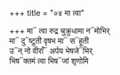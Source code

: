 +++
title = "०४ मा त्वा"

+++
मा᳓ त्वा रुद्र चुक्रुधामा न᳓मोभिर्  
मा᳓ दु᳓ष्टुती वृषभ मा᳓ स᳓हूती  
उ᳓न् नो वीराँ᳓ अर्पय भेषजे᳓भिर्  
भिष᳓क्तमं त्वा भिष᳓जां शृणोमि